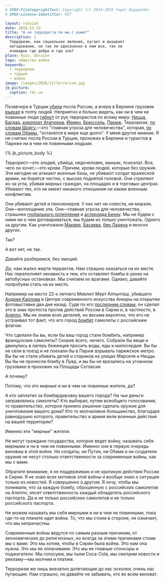 ```yaml
---
# SPDX-FileCopyrightText: Copyright (c) 2014-2025 Yegor Bugayenko
# SPDX-License-Identifier: MIT

layout: russian
date: 2016-12-22
title: "А не террористы ли мы с вами?"
description: |
  Терроризм, как социальное явление, пугает и вызывает
  негодование, но так ли однозначно в нем все, так ли
  очевидно где добро и где зло?
place: Kyiv, Ukraine
tags: общество война
keywords:
  - терроризм
  - турция
  - война
image: /images/2016/12/terrorism.jpg
jb_picture:
  caption: rbc.ua
---
```


Позавчера в Турции [убили](http://korrespondent.net/world/3789151-posol-rf-v-turtsyy-ubyt-v-ankare-podrobnosty)
посла России, а вчера в Берлине грузовик
[въехал](https://ria.ru/world/20161220/1484052897.html) в толпу людей.
Неприятно и больно видеть, как ни в чем не повинные люди
[гибнут](http://ria.ru/world/20160707/1460935893.html) от рук террористов по всему миру:
[Ницца](http://ria.ru/world/20160715/1466350811.html),
[Багдад](http://ria.ru/world/20160707/1460935893.html),
[аэропорт Ататюрка](http://ria.ru/society/20160706/1459833346.html),
[Йемен](http://ria.ru/world/20160515/1433637269.html),
[Брюссель](http://ria.ru/world/20160322/1394449726.html),
[Париж](http://ria.ru/world/20151114/1320223338.html).
Терроризм, [по словам Шойгу](https://ria.ru/defense_safety/20160615/1447938189.html),&mdash;это
"главная угроза для человечества", которая,
[по словам Обамы](http://www.vedomosti.ru/politics/articles/2016/12/07/668544-terrorizm-nadolgo),
"останется в мире еще долго". У меня другое мнение. Я не считаю
посла России в Турции, прохожих в Берлине и туристов в Париже
ни в чем не повинными людьми.

<!--more-->

{% jb_picture_body %}

Террорист&mdash;это злодей, убийца, недочеловек, маньяк, психопат. Все, чего
он хочет,&mdash;это крови. Причем, крови людей, которые без оружия. Эти негодяи
не атакают военные базы, не убивают солдат вражеской армии, не борятся честно,
с высоко поднятой головой. Они стреляют из-за угла, убивая мирных граждан,
на площадях и в торговых центрах. Убивают тех, кто не имеет никакого
отношения ни каким военным конфликтам.

Они убивают детей и пенсионеров. У них нет ни совести, ни морали.
Они&mdash;воплощение зла. Они&mdash;главная угроза для человечества, страшнее
[глобального потепления](https://ru.wikipedia.org/wiki/%D0%93%D0%BB%D0%BE%D0%B1%D0%B0%D0%BB%D1%8C%D0%BD%D0%BE%D0%B5_%D0%BF%D0%BE%D1%82%D0%B5%D0%BF%D0%BB%D0%B5%D0%BD%D0%B8%D0%B5)
и [астероида Бенну](http://www.unian.net/science/1447002-k-zemle-priblijaetsya-asteroid-kotoryiy-mojet-nanesti-planete-katastroficheskie-razrusheniya.html).
Мы не будем с ними ни о чем договариваться, мы будем их только уничтожать.
Одного за другим. Как уничтожили
[Маквея](https://ru.wikipedia.org/wiki/%D0%9C%D0%B0%D0%BA%D0%B2%D0%B5%D0%B9,_%D0%A2%D0%B8%D0%BC%D0%BE%D1%82%D0%B8),
[Басаева](https://ru.wikipedia.org/wiki/%D0%91%D0%B0%D1%81%D0%B0%D0%B5%D0%B2,_%D0%A8%D0%B0%D0%BC%D0%B8%D0%BB%D1%8C_%D0%A1%D0%B0%D0%BB%D0%BC%D0%B0%D0%BD%D0%BE%D0%B2%D0%B8%D1%87),
[бен Ладена](https://ru.wikipedia.org/wiki/%D0%A3%D1%81%D0%B0%D0%BC%D0%B0_%D0%B1%D0%B5%D0%BD_%D0%9B%D0%B0%D0%B4%D0%B5%D0%BD)
и многих других.

Так?

А вот нет, не так.

Давайте разберемся, без эмоций.

Да, нам жалко жертв террактов. Нам страшно оказаться на их месте.
Нас переполняет ненависть к тем, кто оставляет бомбы в урнах на автобусных
остановках. Мы считаем их врагами. Однако, давайте попробуем стать на их место.

Например на место 22-х летнего Мевлют Мерт Алтынташ, убившего
[Андрея Карлова](https://ru.wikipedia.org/wiki/%D0%9A%D0%B0%D1%80%D0%BB%D0%BE%D0%B2,_%D0%90%D0%BD%D0%B4%D1%80%D0%B5%D0%B9_%D0%93%D0%B5%D0%BD%D0%BD%D0%B0%D0%B4%D1%8C%D0%B5%D0%B2%D0%B8%D1%87)
в Центре современного искусства Анкары на открытии фотовыставки два дня назад.
Судя по его
[последним словам](https://www.youtube.com/watch?v=IRFkYcxzsN8),
он сделал это в знак протеста против
действий России в Сирии и, в частности, в
[Алеппо](https://ru.wikipedia.org/wiki/%D0%91%D0%BE%D0%B8_%D0%B2_%D0%90%D0%BB%D0%B5%D0%BF%D0%BF%D0%BE).
Мы не знаем всех деталей, но весьма вероятно, что его не устраивал тот факт,
что его город
[бомбят](http://www.svoboda.org/a/28046472.html)
самолеты с российским флагом.

Что сделали бы вы, если бы ваш город стали бомбить, например французские
самолеты? Скорее всего, ничего. Собрали бы вещи и двинулись в лагерь беженцев
просить воды, еды и милосердия. Вы бы не сели в поезд и не поехали бы в Париж
взрывать парижское метро. Вы бы не стали убивать детей и стариков на улицах
Марселя и Ниццы. Вы бы не пронесли бомбу в Лувр, и вы бы не врезались на
угнанном грузовике в прохожих на Площади Согласия.

А почему?

Потому, что это _мирные_ и ни в чем не повинные жители, да?

А кто заплатил за бомбардировку вашего города? На чьи деньги заправлялись самолеты? Кто
выбирал, путем всеобщего голосования, то правительство, которое приняло
решение сделать оружие для уничтожения вашего дома? Кто то молчаливое
большинство, благодаря равнодушию которого, правительство и армия вели
военные действия на вашей территории?

Именно эти "мирные" жители.

Не могут граждане государства, которое ведет войну, называть себя мирными
и ни в чем не повинными. Именно они в первую очередь виновны в этой войне. Ни солдаты,
ни Путин, ни Обама и ни создатели оружия не несут столько ответственности
за современные войны, как мы с вами.

Обратите внимание, я не поддерживаю и не критикую действия России в Сирии.
Я не знаю всех мотивов этой войны и вообще знаю о ситуации только из новостей.
Я совершенно о другом. Я хочу, чтобы мы понимали, что за каждую бомбу,
сброшенную с российских самолетов на Алеппо, несет ответственность каждый
обладатель российского паспорта. Да и не только российских самолетов и
не только российского паспорта.

Не можем называть мы себя мирными и ни в чем не повинными, пока где-то
на планете идет война. То, что мы стоим в стороне, не означает, что мы
непричастны.

Современные войны ведутся по самым разным причинам, от экономических
до религиозных, но всегда за этими причинами стоим мы с вами. Это мы хотим,
чтобы в Сирии была война. Это нам она нужна. Это мы ее оплачиваем. Это
мы ее главные спонсоры и поджигатели. Мы голосуем, мы пьем Coca-Cola,
мы смотрим новости и рекламу&mdash;мы молчим и платим.

Терроризм же лишь внезапно долетающие до нас осколки, очень нас пугающие.
Нам страшно, но давайте не забывать, кто во всем виноват.
